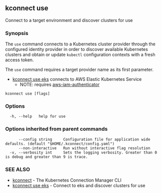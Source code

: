 ## kconnect use

Connect to a target environment and discover clusters for use

### Synopsis

The `use` command connects to a Kubernetes cluster provider through the configured identity provider in order to discover available 
Kubernetes clusters and obtain or update `kubectl` configuration contexts with a fresh access token.

The `use` command requires a target provider name as its first parameter.

* [kconnect use eks](use_eks.md) connects to AWS Elastic Kubernetes Service
  * NOTE: requires [aws-iam-authenticator](https://github.com/kubernetes-sigs/aws-iam-authenticator)

```
kconnect use [flags]
```

### Options

```
  -h, --help   help for use
```

### Options inherited from parent commands

```
      --config string     Configuration file for application wide defaults. (default "$HOME/.kconnect/config.yaml")
      --non-interactive   Run without interactive flag resolution
  -v, --verbosity int     Sets the logging verbosity. Greater than 0 is debug and greater than 9 is trace.
```

### SEE ALSO

* [kconnect](index.md) - The Kubernetes Connection Manager CLI
* [kconnect use eks](use_eks.md) - Connect to eks and discover clusters for use

